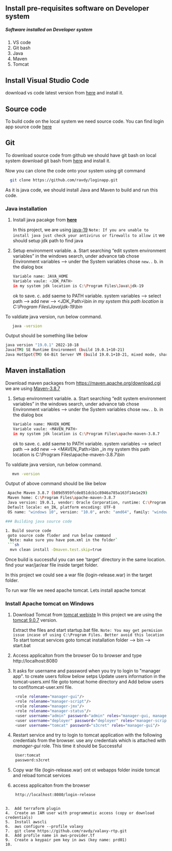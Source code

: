 ## Install pre-requisites software on Developer system  
##### Software installed on Developer system 
1. VS code
1. Git bash 
1. Java
1. Maven
1. Tomcat

## Install Visual Studio Code
download vs code latest version from [here](https://code.visualstudio.com/download) and install it.

## Source code 
To build code on the local system we need source code. You can find login app source code [here](https://github.com/ravdy/loginapp)

## Git
To download source code from github we should have git bash on local system 
download git bash from [here](https://git-scm.com/downloads) and install it. 

Now you can clone the code onto your system using git command 
```sh 
  git clone https://github.com/ravdy/loginapp.git
 ``` 
 
As it is java code, we should install Java and Maven to build and run this code. 

### Java installation 
1. Install java pacakge from **[here](https://www.oracle.com/java/technologies/downloads)**

   In this project, we are using [java-19](https://download.oracle.com/java/19/latest/jdk-19_windows-x64_bin.exe)
   `Note: If you are unable to install java just check your antivirus or firewalls to allow it` 
   we should setup jdk path to find java 
1. Setup environment variable. 
    a. Start searching “edit system environment variables” in the windows search, under advance tab chose Environment variables --> under the System variables chose `new..` 
    b. in the dialog box 
     ```sh 
     Variable name: JAVA_HOME
     Variable vaule: <JDK_PATH>
     in my system jdk location is C:\Program Files\Java\jdk-19
     ```
     ok to save. 
    c. add saeme to PATH variable. 
    system variables --> select path -->  add new --> 
    <JDK_Path>\bin
    _in my system this path location is C:\Program Files\Java\jdk-19\bin_

To valdiate java version, run below command. 
   ```sh 
      java -version
   ``` 
Output should be something like below 
  ```sh 
  java version "19.0.1" 2022-10-18
  Java(TM) SE Runtime Environment (build 19.0.1+10-21)
  Java HotSpot(TM) 64-Bit Server VM (build 19.0.1+10-21, mixed mode, sharing)
  ```
## Maven installation 

Download maven packages from https://maven.apache.org/download.cgi  
 we are using [Maven-3.8.7](https://dlcdn.apache.org/maven/maven-3/3.8.7/binaries/apache-maven-3.8.7-bin.zip)

1. Setup environment variable. 
    a. Start searching “edit system environment variables” in the windows search, under advance tab chose Environment variables --> under the System variables chose `new..` 
    b. in the dialog box 
     ```sh 
     Variable name: MAVEN_HOME
     Variable vaule: <MAVEN_PATH>
     in my system jdk location is C:\Program Files\apache-maven-3.8.7
     ```
     ok to save. 
    c. add saeme to PATH variable. 
    system variables --> select path -->  add new --> 
    <MAVEN_Path>\bin
    _in my system this path location is C:\Program Files\apache-maven-3.8.7\bin

To valdiate java version, run below command. 
   ```sh 
      mvn -version
   ``` 
Output of above command should be like below 
  ```sh
   Apache Maven 3.8.7 (b89d5959fcde851dcb1c8946a785a163f14e1e29)
   Maven home: C:\Program Files\apache-maven-3.8.7
   Java version: 19.0.1, vendor: Oracle Corporation, runtime: C:\Program Files\Java\jdk-19
   Default locale: en_IN, platform encoding: UTF-8
   OS name: "windows 10", version: "10.0", arch: "amd64", family: "windows"
 
 ### Building java source code 

1. Build source code  
   goto source code floder and run below command 
   `Note: make sure you have pom.xml in the folder`
   ```sh 
    mvn clean install -Dmaven.test.skip=true  
   ```
 
 Once build is successful you can see 'target' directory in the same location. 
 find your war/jar/ear file inside target folder. 
 
 In this project we could see a war file (login-release.war) in the target folder. 
 
 To run war file we need apache tomcat. Lets install apache tomcat
 
 ### Install Apache tomcat on Windows 
 
 1. Download Tomcat from [tomcat webiste](https://tomcat.apache.org/download-90.cgi)
   In this project we are using the [tomcat 9.0.7](https://dlcdn.apache.org/tomcat/tomcat-9/v9.0.70/bin/apache-tomcat-9.0.70-windows-x64.zip) version.

    Extract the files and start startup.bat file.
    `Note: You may get permision issue incase of using C:\Program Files. Better avoid this location`
    To start tomcat services 
    goto tomcat installation folder --> bin --> start.bat 
1. Access applicaiton from the browser
   Go to browser and type http://localhost:8080
1. It asks for username and password when you try to login to "manager app". to create users follow below setps 
  Update users information in the tomcat-users.xml file goto tomcat home directory and Add below users to conf/tomcat-user.xml file.
   ```sh 
    <role rolename="manager-gui"/>
    <role rolename="manager-script"/>
    <role rolename="manager-jmx"/>
    <role rolename="manager-status"/>
    <user username="admin" password="admin" roles="manager-gui, manager-script, manager-jmx, manager-status"/>
    <user username="deployer" password="deployer" roles="manager-script"/>
    <user username="tomcat" password="s3cret" roles="manager-gui"/>
   ```
1. Restart service and try to login to tomcat application with the following credentials from the browser. use any credentials which is attached with _manager-gui_ role. This time it should be Successful
   ```sh 
    User:tomcat
    password:s3cret
   ```
1. Copy war file (login-release.war) ont ot webapps folder inside tomcat and reload tomcat services 
1. access applicaiton from the browser 
   ```sh 
    http://localhost:8080/login-release 
  ```

3.	Add terraform plugin  
4.	Create an IAM user with programmatic access (copy or download credentials)  
5.	Install awscli   
6.	aws configure --profile valaxy  
7.	git clone https://github.com/ravdy/valaxy-rtp.git  
8.	Add profile name in aws-provider.tf  
9.	Create a keypair pem key in aws (key name: prd01)  
10.	


